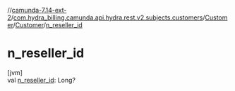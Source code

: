 //[camunda-7.14-ext-2](../../../../index.md)/[com.hydra_billing.camunda.api.hydra.rest.v2.subjects.customers](../../index.md)/[Customer](../index.md)/[Customer](index.md)/[n_reseller_id](n_reseller_id.md)

# n_reseller_id

[jvm]\
val [n_reseller_id](n_reseller_id.md): Long?

